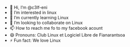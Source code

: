 - 👋 Hi, I’m @c3lf-eni
- 👀 I’m interested in linux
- 🌱 I’m currently learning Linux
- 💞️ I’m looking to collaborate on Linux
- 📫 How to reach me fo to my facebook acount 
- 😄 Pronouns: Club Linux et Logiciel Libre de Fianarantsoa
- ⚡ Fun fact: We love Linux 

<!---
c3lf-eni/c3lf-eni is a ✨ special ✨ repository because its `README.md` (this file) appears on your GitHub profile.
You can click the Preview link to take a look at your changes.
--->
